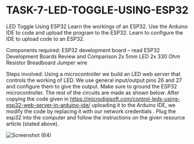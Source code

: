 # TASK-7-LED-TOGGLE-USING-ESP32



 LED Toggle Using ESP32 Learn the workings of an ESP32. Use the Arduino IDE to code and upload the program to the ESP32. Learn to configure the IDE to upload code to an ESP32.

Components required: ESP32 development board – read ESP32 Development Boards Review and Comparison 2x 5mm LED 2x 330 Ohm Resistor Breadboard Jumper wire

Steps involved: Using a microcontroller we build an LED web server that controls the working of LED. We use general input/output pins 26 and 27 and configure them to give the output. Make sure to ground the ESP32 microcontroller. The rest of the circuits are made as shown below:
After copying the code given in
https://microdigisoft.com/control-leds-using-esp32-web-server-in-arduino-ide/
 uploading it to the Arduino IDE, we modify the code by replacing it with our network credentials
 . Plug the esp32 into the computer and follow the instructions on the given resource article (stated above).


 ![Screenshot (64)](https://github.com/kunaldesai1512/TASK-7-LED-TOGGLE-USING-ESP32/assets/123637561/7fbc4a71-a5a0-4b1f-b4ef-46d19ec55428)
